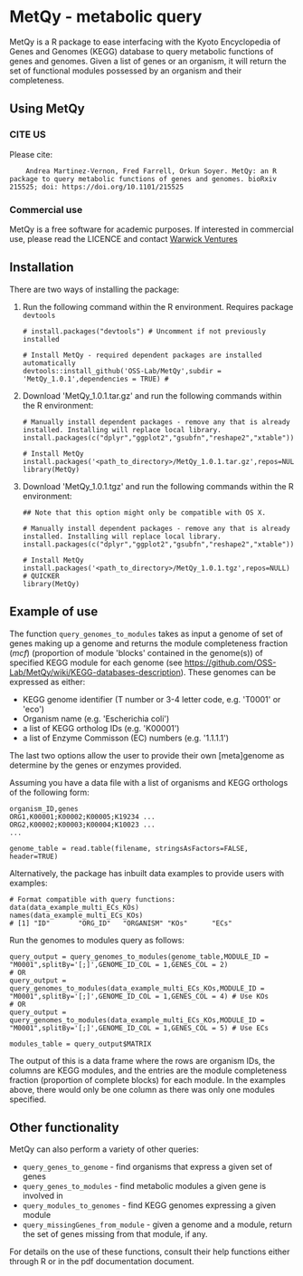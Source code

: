 # MetQy - metabolic query 

MetQy is a R package to ease interfacing with the Kyoto Encyclopedia of Genes and Genomes (KEGG) database to query metabolic functions of genes and genomes. Given a list of genes or an organism, it will return the set of functional modules possessed by an organism and their completeness.

## Using MetQy
### CITE US
Please cite:
```
    Andrea Martinez-Vernon, Fred Farrell, Orkun Soyer. MetQy: an R package to query metabolic functions of genes and genomes. bioRxiv         215525; doi: https://doi.org/10.1101/215525
```

### Commercial use
MetQy is a free software for academic purposes. If interested in commercial  use, please read the LICENCE and contact [Warwick Ventures](mailto:ventures@warwick.ac.uk)

## Installation
There are two ways of installing the package:

1. Run the following command within the R environment. Requires package `devtools`
    ```
    # install.packages("devtools") # Uncomment if not previously installed 
    
    # Install MetQy - required dependent packages are installed automatically
    devtools::install_github('OSS-Lab/MetQy',subdir = 'MetQy_1.0.1',dependencies = TRUE) # 
    ```
    
2. Download 'MetQy_1.0.1.tar.gz' and run the following commands within the R environment:
    ```
    # Manually install dependent packages - remove any that is already installed. Installing will replace local library.
    install.packages(c("dplyr","ggplot2","gsubfn","reshape2","xtable"))
    
    # Install MetQy
    install.packages('<path_to_directory>/MetQy_1.0.1.tar.gz',repos=NULL)
    library(MetQy)
    ```

3. Download 'MetQy_1.0.1.tgz' and run the following commands within the R environment:
    ```
    ## Note that this option might only be compatible with OS X. 
    
    # Manually install dependent packages - remove any that is already installed. Installing will replace local library.
    install.packages(c("dplyr","ggplot2","gsubfn","reshape2","xtable"))
    
    # Install MetQy
    install.packages('<path_to_directory>/MetQy_1.0.1.tgz',repos=NULL)  # QUICKER
    library(MetQy)
    ```
 
## Example of use

The function `query_genomes_to_modules` takes as input a genome of set of genes making up a genome and returns the module completeness fraction (_mcf_) (proportion of module 'blocks' contained in the genome(s)) of specified KEGG module for each genome (see https://github.com/OSS-Lab/MetQy/wiki/KEGG-databases-description). These genomes can be expressed as either:

* KEGG genome identifier (T number or 3-4 letter code, e.g. 'T0001' or 'eco')
* Organism name (e.g. 'Escherichia coli')
* a list of KEGG ortholog IDs (e.g. 'K00001')
* a list of Enzyme Commisson (EC) numbers (e.g. '1.1.1.1')

The last two options allow the user to provide their own [meta]genome as determine by the genes or enzymes provided.

Assuming you have a data file with a list of organisms and KEGG orthologs of the following form:

    organism_ID,genes
    ORG1,K00001;K00002;K00005;K19234 ...
    ORG2,K00002;K00003;K00004;K10023 ...
    ...
    
    genome_table = read.table(filename, stringsAsFactors=FALSE, header=TRUE)
    
Alternatively, the package has inbuilt data examples to provide users with examples:
    
    # Format compatible with query functions:
    data(data_example_multi_ECs_KOs)
    names(data_example_multi_ECs_KOs)
    # [1] "ID"       "ORG_ID"   "ORGANISM" "KOs"      "ECs"     

Run the genomes to modules query as follows:
    
    query_output = query_genomes_to_modules(genome_table,MODULE_ID = "M0001",splitBy='[;]',GENOME_ID_COL = 1,GENES_COL = 2)
    # OR
    query_output = query_genomes_to_modules(data_example_multi_ECs_KOs,MODULE_ID = "M0001",splitBy='[;]',GENOME_ID_COL = 1,GENES_COL = 4) # Use KOs
    # OR
    query_output = query_genomes_to_modules(data_example_multi_ECs_KOs,MODULE_ID = "M0001",splitBy='[;]',GENOME_ID_COL = 1,GENES_COL = 5) # Use ECs

    modules_table = query_output$MATRIX
    
The output of this is a data frame where the rows are organism IDs, the columns are KEGG modules, and the entries are the module completeness fraction (proportion of complete blocks) for each module. In the examples above, there would only be one column as there was only one modules specified.

## Other functionality

MetQy can also perform a variety of other queries:

 * `query_genes_to_genome` - find organisms that express a given set of genes
 * `query_genes_to_modules` - find metabolic modules a given gene is involved in
 * `query_modules_to_genomes` - find KEGG genomes expressing a given module
 * `query_missingGenes_from_module` - given a genome and a module, return the set of genes missing from that module, if any.
  
For details on the use of these functions, consult their help functions either through R or in the pdf documentation document.
